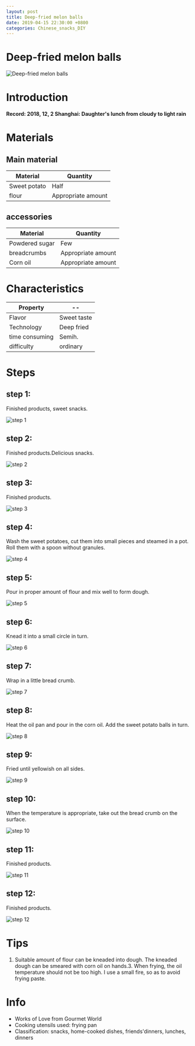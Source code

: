 ```yaml
---
layout: post
title: Deep-fried melon balls
date: 2019-04-15 22:30:00 +0800
categories: Chinese_snacks_DIY
---
```


# Deep-fried melon balls

![Deep-fried melon balls]({{site.baseurl}}/img/430069/430069.jpg)

# Introduction

**Record: 2018, 12, 2 Shanghai: Daughter's lunch from cloudy to light rain**

# Materials


## Main material

Material|Quantity
--|--
Sweet potato|Half
flour|Appropriate amount

## accessories

Material|Quantity
--|--
Powdered sugar|Few
breadcrumbs|Appropriate amount
Corn oil|Appropriate amount

# Characteristics

Property|--
--|--
Flavor|Sweet taste
Technology|Deep fried
time consuming|Semih.
difficulty|ordinary

# Steps

## step 1:

Finished products, sweet snacks.

![step 1]({{site.baseurl}}/img/430069/1.jpg)

## step 2:

Finished products.Delicious snacks.

![step 2]({{site.baseurl}}/img/430069/2.jpg)

## step 3:

Finished products.

![step 3]({{site.baseurl}}/img/430069/3.jpg)

## step 4:

Wash the sweet potatoes, cut them into small pieces and steamed in a pot. Roll them with a spoon without granules.

![step 4]({{site.baseurl}}/img/430069/4.jpg)

## step 5:

Pour in proper amount of flour and mix well to form dough.

![step 5]({{site.baseurl}}/img/430069/5.jpg)

## step 6:

Knead it into a small circle in turn.

![step 6]({{site.baseurl}}/img/430069/6.jpg)

## step 7:

Wrap in a little bread crumb.

![step 7]({{site.baseurl}}/img/430069/7.jpg)

## step 8:

Heat the oil pan and pour in the corn oil. Add the sweet potato balls in turn.

![step 8]({{site.baseurl}}/img/430069/8.jpg)

## step 9:

Fried until yellowish on all sides.

![step 9]({{site.baseurl}}/img/430069/9.jpg)

## step 10:

When the temperature is appropriate, take out the bread crumb on the surface.

![step 10]({{site.baseurl}}/img/430069/10.jpg)

## step 11:

Finished products.

![step 11]({{site.baseurl}}/img/430069/11.jpg)

## step 12:

Finished products.

![step 12]({{site.baseurl}}/img/430069/12.jpg)

# Tips

1. Suitable amount of flour can be kneaded into dough. The kneaded dough can be smeared with corn oil on hands.3. When frying, the oil temperature should not be too high. I use a small fire, so as to avoid frying paste.

# Info

- Works of Love from Gourmet World
- Cooking utensils used: frying pan
- Classification: snacks, home-cooked dishes, friends'dinners, lunches, dinners
